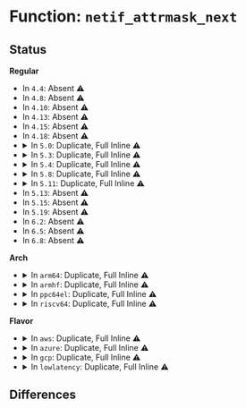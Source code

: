 # Function: <code>netif_attrmask_next</code>

## Status
<b>Regular</b>
<ul>
<li>
In <code>4.4</code>: Absent ⚠️
</li>
<li>
In <code>4.8</code>: Absent ⚠️
</li>
<li>
In <code>4.10</code>: Absent ⚠️
</li>
<li>
In <code>4.13</code>: Absent ⚠️
</li>
<li>
In <code>4.15</code>: Absent ⚠️
</li>
<li>
In <code>4.18</code>: Absent ⚠️
</li>
<li>
<details>
<summary>In <code>5.0</code>: Duplicate, Full Inline ⚠️</summary>

**Collision:** Static Duplication

**Inline:** Full

**Transformation:** False

**Instances:**

```
In net/core/dev.c (ffffffff818b2ad0)
Location: include/linux/netdevice.h:3450
Inline: True
Inline callers:
  - net/core/dev.c:__netif_set_xps_queue
  - net/core/dev.c:__netif_set_xps_queue
  - net/core/dev.c:__netif_set_xps_queue
  - net/core/dev.c:__netif_set_xps_queue
  - net/core/dev.c:__netif_set_xps_queue
  - net/core/dev.c:__netif_set_xps_queue
  - net/core/dev.c:__netif_set_xps_queue
  - net/core/dev.c:__netif_set_xps_queue
```
```
In net/core/net-sysfs.c (ffffffff818e3a3a)
Location: include/linux/netdevice.h:3450
Inline: True
Inline callers:
  - net/core/net-sysfs.c:xps_rxqs_show
```
</details>
</li>
<li>
<details>
<summary>In <code>5.3</code>: Duplicate, Full Inline ⚠️</summary>

**Collision:** Static Duplication

**Inline:** Full

**Transformation:** False

**Instances:**

```
In net/core/dev.c (ffffffff818ff874)
Location: include/linux/netdevice.h:3467
Inline: True
Inline callers:
  - net/core/dev.c:__netif_set_xps_queue
  - net/core/dev.c:__netif_set_xps_queue
  - net/core/dev.c:__netif_set_xps_queue
  - net/core/dev.c:__netif_set_xps_queue
  - net/core/dev.c:__netif_set_xps_queue
  - net/core/dev.c:__netif_set_xps_queue
  - net/core/dev.c:__netif_set_xps_queue
  - net/core/dev.c:__netif_set_xps_queue
```
```
In net/core/net-sysfs.c (0)
Location: include/linux/netdevice.h:3467
Inline: True
```
</details>
</li>
<li>
<details>
<summary>In <code>5.4</code>: Duplicate, Full Inline ⚠️</summary>

**Collision:** Static Duplication

**Inline:** Full

**Transformation:** False

**Instances:**

```
In net/core/dev.c (ffffffff81931b94)
Location: include/linux/netdevice.h:3481
Inline: True
Inline callers:
  - net/core/dev.c:__netif_set_xps_queue
  - net/core/dev.c:__netif_set_xps_queue
  - net/core/dev.c:__netif_set_xps_queue
  - net/core/dev.c:__netif_set_xps_queue
  - net/core/dev.c:__netif_set_xps_queue
  - net/core/dev.c:__netif_set_xps_queue
  - net/core/dev.c:__netif_set_xps_queue
  - net/core/dev.c:__netif_set_xps_queue
```
```
In net/core/net-sysfs.c (0)
Location: include/linux/netdevice.h:3481
Inline: True
```
</details>
</li>
<li>
<details>
<summary>In <code>5.8</code>: Duplicate, Full Inline ⚠️</summary>

**Collision:** Static Duplication

**Inline:** Full

**Transformation:** False

**Instances:**

```
In net/core/dev.c (ffffffff81a05965)
Location: include/linux/netdevice.h:3594
Inline: True
Inline callers:
  - net/core/dev.c:__netif_set_xps_queue
  - net/core/dev.c:__netif_set_xps_queue
  - net/core/dev.c:__netif_set_xps_queue
  - net/core/dev.c:__netif_set_xps_queue
  - net/core/dev.c:__netif_set_xps_queue
  - net/core/dev.c:__netif_set_xps_queue
  - net/core/dev.c:__netif_set_xps_queue
  - net/core/dev.c:__netif_set_xps_queue
  - net/core/dev.c:clean_xps_maps
  - net/core/dev.c:clean_xps_maps
```
```
In net/core/net-sysfs.c (0)
Location: include/linux/netdevice.h:3594
Inline: True
```
</details>
</li>
<li>
<details>
<summary>In <code>5.11</code>: Duplicate, Full Inline ⚠️</summary>

**Collision:** Static Duplication

**Inline:** Full

**Transformation:** False

**Instances:**

```
In net/core/dev.c (ffffffff81a07165)
Location: include/linux/netdevice.h:3755
Inline: True
Inline callers:
  - net/core/dev.c:__netif_set_xps_queue
  - net/core/dev.c:__netif_set_xps_queue
  - net/core/dev.c:__netif_set_xps_queue
  - net/core/dev.c:__netif_set_xps_queue
  - net/core/dev.c:__netif_set_xps_queue
  - net/core/dev.c:__netif_set_xps_queue
  - net/core/dev.c:__netif_set_xps_queue
  - net/core/dev.c:__netif_set_xps_queue
  - net/core/dev.c:clean_xps_maps
  - net/core/dev.c:clean_xps_maps
```
```
In net/core/net-sysfs.c (0)
Location: include/linux/netdevice.h:3755
Inline: True
```
</details>
</li>
<li>
In <code>5.13</code>: Absent ⚠️
</li>
<li>
In <code>5.15</code>: Absent ⚠️
</li>
<li>
In <code>5.19</code>: Absent ⚠️
</li>
<li>
In <code>6.2</code>: Absent ⚠️
</li>
<li>
In <code>6.5</code>: Absent ⚠️
</li>
<li>
In <code>6.8</code>: Absent ⚠️
</li>
</ul>
<b>Arch</b>
<ul>
<li>
<details>
<summary>In <code>arm64</code>: Duplicate, Full Inline ⚠️</summary>

**Collision:** Static Duplication

**Inline:** Full

**Transformation:** False

**Instances:**

```
In net/core/dev.c (ffff800010bca4e8)
Location: include/linux/netdevice.h:3481
Inline: True
Inline callers:
  - net/core/dev.c:__netif_set_xps_queue
  - net/core/dev.c:__netif_set_xps_queue
  - net/core/dev.c:__netif_set_xps_queue
  - net/core/dev.c:__netif_set_xps_queue
  - net/core/dev.c:__netif_set_xps_queue
  - net/core/dev.c:__netif_set_xps_queue
  - net/core/dev.c:__netif_set_xps_queue
  - net/core/dev.c:__netif_set_xps_queue
```
```
In net/core/net-sysfs.c (0)
Location: include/linux/netdevice.h:3481
Inline: True
```
</details>
</li>
<li>
<details>
<summary>In <code>armhf</code>: Duplicate, Full Inline ⚠️</summary>

**Collision:** Static Duplication

**Inline:** Full

**Transformation:** False

**Instances:**

```
In net/core/dev.c (c0cea4d4)
Location: include/linux/netdevice.h:3481
Inline: True
Inline callers:
  - net/core/dev.c:__netif_set_xps_queue
  - net/core/dev.c:__netif_set_xps_queue
  - net/core/dev.c:__netif_set_xps_queue
  - net/core/dev.c:__netif_set_xps_queue
  - net/core/dev.c:__netif_set_xps_queue
  - net/core/dev.c:__netif_set_xps_queue
  - net/core/dev.c:__netif_set_xps_queue
  - net/core/dev.c:__netif_set_xps_queue
  - net/core/dev.c:clean_xps_maps
  - net/core/dev.c:clean_xps_maps
```
```
In net/core/net-sysfs.c (0)
Location: include/linux/netdevice.h:3481
Inline: True
```
</details>
</li>
<li>
<details>
<summary>In <code>ppc64el</code>: Duplicate, Full Inline ⚠️</summary>

**Collision:** Static Duplication

**Inline:** Full

**Transformation:** False

**Instances:**

```
In net/core/dev.c (c000000000cad248)
Location: include/linux/netdevice.h:3481
Inline: True
Inline callers:
  - net/core/dev.c:__netif_set_xps_queue
  - net/core/dev.c:__netif_set_xps_queue
  - net/core/dev.c:__netif_set_xps_queue
  - net/core/dev.c:__netif_set_xps_queue
  - net/core/dev.c:__netif_set_xps_queue
  - net/core/dev.c:__netif_set_xps_queue
  - net/core/dev.c:__netif_set_xps_queue
  - net/core/dev.c:__netif_set_xps_queue
```
```
In net/core/net-sysfs.c (0)
Location: include/linux/netdevice.h:3481
Inline: True
```
</details>
</li>
<li>
<details>
<summary>In <code>riscv64</code>: Duplicate, Full Inline ⚠️</summary>

**Collision:** Static Duplication

**Inline:** Full

**Transformation:** False

**Instances:**

```
In net/core/dev.c (ffffffe00075a400)
Location: include/linux/netdevice.h:3481
Inline: True
Inline callers:
  - net/core/dev.c:__netif_set_xps_queue
  - net/core/dev.c:__netif_set_xps_queue
  - net/core/dev.c:__netif_set_xps_queue
  - net/core/dev.c:__netif_set_xps_queue
  - net/core/dev.c:__netif_set_xps_queue
  - net/core/dev.c:__netif_set_xps_queue
  - net/core/dev.c:__netif_set_xps_queue
  - net/core/dev.c:__netif_set_xps_queue
  - net/core/dev.c:clean_xps_maps
  - net/core/dev.c:clean_xps_maps
```
```
In net/core/net-sysfs.c (0)
Location: include/linux/netdevice.h:3481
Inline: True
```
</details>
</li>
</ul>
<b>Flavor</b>
<ul>
<li>
<details>
<summary>In <code>aws</code>: Duplicate, Full Inline ⚠️</summary>

**Collision:** Static Duplication

**Inline:** Full

**Transformation:** False

**Instances:**

```
In net/core/dev.c (ffffffff818d1b94)
Location: include/linux/netdevice.h:3481
Inline: True
Inline callers:
  - net/core/dev.c:__netif_set_xps_queue
  - net/core/dev.c:__netif_set_xps_queue
  - net/core/dev.c:__netif_set_xps_queue
  - net/core/dev.c:__netif_set_xps_queue
  - net/core/dev.c:__netif_set_xps_queue
  - net/core/dev.c:__netif_set_xps_queue
  - net/core/dev.c:__netif_set_xps_queue
  - net/core/dev.c:__netif_set_xps_queue
```
```
In net/core/net-sysfs.c (0)
Location: include/linux/netdevice.h:3481
Inline: True
```
</details>
</li>
<li>
<details>
<summary>In <code>azure</code>: Duplicate, Full Inline ⚠️</summary>

**Collision:** Static Duplication

**Inline:** Full

**Transformation:** False

**Instances:**

```
In net/core/dev.c (ffffffff8188ba24)
Location: include/linux/netdevice.h:3481
Inline: True
Inline callers:
  - net/core/dev.c:__netif_set_xps_queue
  - net/core/dev.c:__netif_set_xps_queue
  - net/core/dev.c:__netif_set_xps_queue
  - net/core/dev.c:__netif_set_xps_queue
  - net/core/dev.c:__netif_set_xps_queue
  - net/core/dev.c:__netif_set_xps_queue
  - net/core/dev.c:__netif_set_xps_queue
  - net/core/dev.c:__netif_set_xps_queue
```
```
In net/core/net-sysfs.c (0)
Location: include/linux/netdevice.h:3481
Inline: True
```
</details>
</li>
<li>
<details>
<summary>In <code>gcp</code>: Duplicate, Full Inline ⚠️</summary>

**Collision:** Static Duplication

**Inline:** Full

**Transformation:** False

**Instances:**

```
In net/core/dev.c (ffffffff81922b94)
Location: include/linux/netdevice.h:3481
Inline: True
Inline callers:
  - net/core/dev.c:__netif_set_xps_queue
  - net/core/dev.c:__netif_set_xps_queue
  - net/core/dev.c:__netif_set_xps_queue
  - net/core/dev.c:__netif_set_xps_queue
  - net/core/dev.c:__netif_set_xps_queue
  - net/core/dev.c:__netif_set_xps_queue
  - net/core/dev.c:__netif_set_xps_queue
  - net/core/dev.c:__netif_set_xps_queue
```
```
In net/core/net-sysfs.c (0)
Location: include/linux/netdevice.h:3481
Inline: True
```
</details>
</li>
<li>
<details>
<summary>In <code>lowlatency</code>: Duplicate, Full Inline ⚠️</summary>

**Collision:** Static Duplication

**Inline:** Full

**Transformation:** False

**Instances:**

```
In net/core/dev.c (ffffffff81943fc4)
Location: include/linux/netdevice.h:3481
Inline: True
Inline callers:
  - net/core/dev.c:__netif_set_xps_queue
  - net/core/dev.c:__netif_set_xps_queue
  - net/core/dev.c:__netif_set_xps_queue
  - net/core/dev.c:__netif_set_xps_queue
  - net/core/dev.c:__netif_set_xps_queue
  - net/core/dev.c:__netif_set_xps_queue
  - net/core/dev.c:__netif_set_xps_queue
  - net/core/dev.c:__netif_set_xps_queue
```
```
In net/core/net-sysfs.c (0)
Location: include/linux/netdevice.h:3481
Inline: True
```
</details>
</li>
</ul>

## Differences

